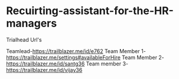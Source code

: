 # Recuirting-assistant-for-the-HR-managers

Trialhead Url's 

Teamlead-https://trailblazer.me/id/e762
Team Member 1-https://trailblazer.me/settings#availableForHire
Team Member 2-https://trailblazer.me/id/santg36
Team member 3-https://trailblazer.me/id/vijay36
